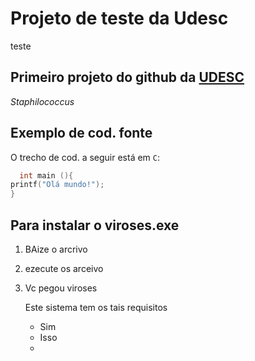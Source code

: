 # Projeto de teste da Udesc
teste
## Primeiro projeto do github da [UDESC](https://www.udesc.br/)
*Staphilococcus*
## Exemplo de cod. fonte
  O trecho de cod. a seguir está em `C`:
  ```c
    int main (){
  printf("Olá mundo!");
}
  ```
## Para instalar o viroses.exe
1. BAize o arcrivo
2. ezecute os arceivo
3. Vc pegou viroses
   
   Este sistema tem os tais requisitos
   - Sim
   - Isso
   - 
